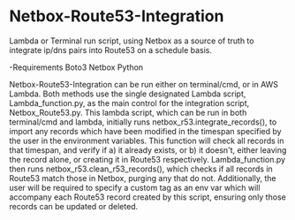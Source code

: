 # Netbox-Route53-Integration

Lambda or Terminal run script, using Netbox as a source of truth to integrate ip/dns pairs into Route53 on a schedule basis.

-Requirements
Boto3
Netbox
Python

Netbox-Route53-Integration can be run either on terminal/cmd, or in AWS Lambda. Both methods use the single designated Lambda
script, Lambda_function.py, as the main control for the integration script, Netbox_Route53.py. This lambda script, which can
be run in both terminal/cmd and lambda, initially runs netbox_r53.integrate_records(), to import any records which have been
modified in the timespan specified by the user in the environment variables. This function will check all records in that
timespan, and verify if a) it already exists, or b) it doesn't, either leaving the record alone, or creating it in Route53
respectively. Lambda_function.py then runs netbox_r53.clean_r53_records(), which checks if all records in Route53 match those
in Netbox, purging any that do not. Additionally, the user will be required to specify a custom tag as an env var which will accompany
each Route53 record created by this script, ensuring only those records can be updated or deleted.
